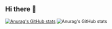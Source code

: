 ## Hi there 👋


[![Anurag's GitHub stats](https://github-readme-stats.vercel.app/api?Hannzo01=anuraghazra)](https://github.com/anuraghazra/github-readme-stats)
![Anurag's GitHub stats](https://github-readme-stats.vercel.app/api?Hannzo01=anuraghazra&show_icons=true&theme=radical)
